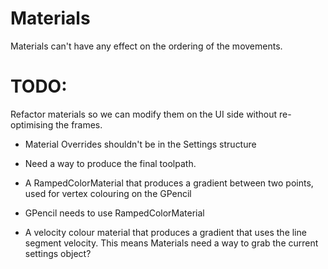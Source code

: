 # Materials

Materials can't have any effect on the ordering of the movements.

# TODO:

Refactor materials so we can modify them on the UI side without re-optimising
the frames.

- Material Overrides shouldn't be in the Settings structure

- Need a way to produce the final toolpath.

- A RampedColorMaterial that produces a gradient between two points, used for
  vertex colouring on the GPencil
- GPencil needs to use RampedColorMaterial
- A velocity colour material that produces a gradient that uses the line segment
  velocity. This means Materials need a way to grab the current settings object?
